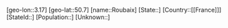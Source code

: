﻿---
location: [50.7,3.17]
mapzoom: [7,12] 
mapmarker: city 
type: City
tags:
- geo/City


SpocWebEntityId: 33802
isDeleted: false
confidential: public

---
[geo-lon::3.17]
[geo-lat::50.7]
[name::Roubaix]
[State::]
[Country::[[France]]]
[StateId::]
[Population::]
[Unknown::]

